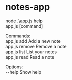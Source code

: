 # notes-app

node .\app.js help <br>
app.js [command]

Commands: <br>
  app.js add     Add a new note <br>
  app.js remove  Remove a note <br>
  app.js list    List your notes <br>
  app.js read    Read a note <br>
  
Options: <br>
  --help     Show help <br>
